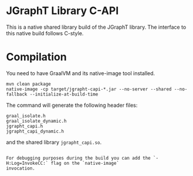 
# JGraphT Library C-API

This is a native shared library build of the JGraphT library. The interface to this native 
build follows C-style.

# Compilation

You need to have GraalVM and its native-image tool installed.

```
mvn clean package
native-image -cp target/jgrapht-capi-*.jar --no-server --shared --no-fallback --initialize-at-build-time
```

The command will generate the following header files: 

```
graal_isolate.h
graal_isolate_dynamic.h
jgrapht_capi.h
jgrapht_capi_dynamic.h
```

and the shared library `jgrapht_capi.so`. 
```

For debugging purposes during the build you can add the `-H:Log=InvokeCC:` flag on the `native-image` 
invocation. 
